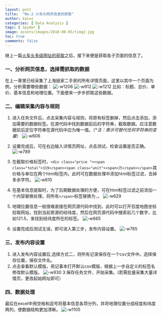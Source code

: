 ```yaml
---
layout: post
title:  "No.2 火车头网页信息的获取"
author: kaius
categories: [ Data Analysis ]
tags: [ Spyder ]
image: assets/images/2018-08-05/timg2.jpg
toc: true
comments: false
---
```


继上一篇[火车头多级网址的获取](https://kekehurry.github.io/%E7%81%AB%E8%BD%A6%E5%A4%B4%E5%A4%9A%E7%BA%A7%E7%BD%91%E5%9D%80%E8%8E%B7%E5%8F%96/)之后，接下来便是获取各子页面的信息了。

### 一、分析网页信息，选择需抓取的数据
在上一章里已经采集了上海链家二手房的所有详情页面，这里以其中一个页面为例，分析需要哪些数据：
![-w1206]({{site.baseurl}}/assets/images/2018-08-05/15334543295514.jpg)
![-w912]({{site.baseurl}}/assets/images/2018-08-05/15334544119412.jpg)
![-w1212]({{site.baseurl}}/assets/images/2018-08-05/15334544436968.jpg)
比如：标题、总价、单价、基本信息和地理位置。下面便来一步步抓取这些数据。

### 二、编辑采集内容与规则
1. 进入任务文件后，点击采集内容与规则，将原有标签删掉，然后点击添加，添加需要的数据标签。在源代码中找到数据前后的字符串，截取数据。应注意数据前后定位字符串在源代码中应为唯一值。（**注：*表示可替代任何字符串的变量**）
![-w606]({{site.baseurl}}/assets/images/2018-08-05/15334551729147.jpg)

2. 设置完成后，可在右边输入详情页网址，点击测试，检查设置是否正确。
![-w789]({{site.baseurl}}/assets/images/2018-08-05/15334559903298.jpg)

3. 在截取价格标签时，`<div class="price "><span class="total">319</span><span class="unit"><span>万</span></span>`其价格与单位在两个html标签内，此时可在数据处理中添加html标签过滤，去掉多余字符。
![-w610]({{site.baseurl}}/assets/images/2018-08-05/15334557270395.jpg)
4. 在基本信息提取时，为了后期数据处理的方便，可在html标签过滤之前添加一个内容替换处理，将所有`</span>`标签替换为`,`。
![-w629]({{site.baseurl}}/assets/images/2018-08-05/15334565251328.jpg)

5. 地理位置信息一般很难直接在网页源代码中找到，此时可以打开百度地图坐标拾取网站，找到当前房源的经纬度，然后在网页源代码中搜索前几个数字，比如121.5，来找到经纬度所在的标签。
![-w665]({{site.baseurl}}/assets/images/2018-08-05/15334568615062.jpg)
6. 设置完成后测试无误，即可进入第三步，发布内容设置。
![-w785]({{site.baseurl}}/assets/images/2018-08-05/15334569768055.jpg)

### 三、发布内容设置
1. 进入发布内容设置后,选择方式二，将所有记录保存在一个csv文件中。选择保存位置，保存文件名。
2. 点击查看默认模版，用记事本打开默认csv模版，根据上一步自定义的标签名修改默认模版。
![-w930]({{site.baseurl}}/assets/images/2018-08-05/15334573747142.jpg)
3.保存任务文件，开始采集。(若需批量采集大量详情页，更改起始网址即可）

### 四、数据处理
最后在excel中用空格和逗号将基本信息各项分列，并将地理位置分成经度和纬度两列，使数据结构更加清晰。
![-w1105]({{site.baseurl}}/assets/images/2018-08-05/15334607616350.jpg)
